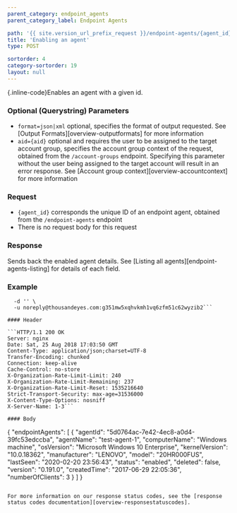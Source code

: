 ```yaml
---
parent_category: endpoint_agents
parent_category_label: Endpoint Agents

path: '{{ site.version_url_prefix_request }}/endpoint-agents/{agent_id}/enable'
title: 'Enabling an agent'
type: POST

sortorder: 4
category-sortorder: 19
layout: null
---
```


{.inline-code}Enables an agent with a given id.

### Optional (Querystring) Parameters

* `format=json|xml` optional, specifies the format of output requested.  See [Output Formats][overview-outputformats] for more information
* `aid={aid}` optional and requires the user to be assigned to the target account group, specifies the account group context of the request, obtained from the `/account-groups` endpoint.  Specifying this parameter without the user being assigned to the target account will result in an error response. See [Account group context][overview-accountcontext] for more information

### Request

* `{agent_id}` corresponds the unique ID of an endpoint agent, obtained from the `/endpoint-agents` endpoint
* There is no request body for this request

### Response

Sends back the enabled agent details. See [Listing all agents][endpoint-agents-listing] for details of each field.

### Example

```$ curl https://api.thousandeyes.com{{ site.version_url_prefix_request }}/endpoint-agents/5d0764ac-7e42-4ec8-a0d4-39fc53edccba/enable.json \
  -d '' \
  -u noreply@thousandeyes.com:g351mw5xqhvkmh1vq6zfm51c62wyzib2```

#### Header

```HTTP/1.1 200 OK
Server: nginx
Date: Sat, 25 Aug 2018 17:03:50 GMT
Content-Type: application/json;charset=UTF-8
Transfer-Encoding: chunked
Connection: keep-alive
Cache-Control: no-store
X-Organization-Rate-Limit-Limit: 240
X-Organization-Rate-Limit-Remaining: 237
X-Organization-Rate-Limit-Reset: 1535216640
Strict-Transport-Security: max-age=31536000
X-Content-Type-Options: nosniff
X-Server-Name: 1-3```

#### Body

```
{
    "endpointAgents": [
        {
            "agentId": "5d0764ac-7e42-4ec8-a0d4-39fc53edccba",
            "agentName": "test-agent-1",
            "computerName": "Windows machine",
            "osVersion": "Microsoft Windows 10 Enterprise",
            "kernelVersion": "10.0.18362",
            "manufacturer": "LENOVO",
            "model": "20HR000FUS",
            "lastSeen": "2020-02-20 23:56:43",
            "status": "enabled",
            "deleted": false,
            "version": "0.191.0",
            "createdTime": "2017-06-29 22:05:36",
            "numberOfClients": 3
        }
    ]
}
```

For more information on our response status codes, see the [response status codes documentation][overview-responsestatuscodes].
